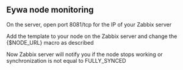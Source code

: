 ## Eywa node monitoring

On the server, open port 8081/tcp for the IP of your Zabbix server

Add the template to your node on the Zabbix server and change the {$NODE_URL} macro as described

Now Zabbix server will notify you if the node stops working or synchronization is not equal to FULLY_SYNCED